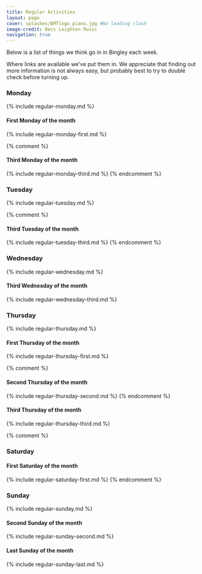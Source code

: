 ```yaml
---
title: Regular Activities
layout: page 
cover: splashes/BMTlogo_piano.jpg #No leading slash
image-credit: Becs Leighton Music
navigation: true
---
```

Below is a list of things we think go in in Bingley each week.

Where links are available we've put them in. We appreciate that finding out more information is not always easy, but probably best to try to double check before turning up.

### Monday 
{% include regular-monday.md %}

#### First Monday of the month
{% include regular-monday-first.md %}

{% comment %}
#### Third Monday  of the month
{% include regular-monday-third.md %}
{% endcomment %}

### Tuesday
{% include regular-tuesday.md %}

{% comment %}
#### Third Tuesday of the month
{% include regular-tuesday-third.md %}
{% endcomment %}

### Wednesday
{% include regular-wednesday.md %}

#### Third Wednesday of the month
{% include regular-wednesday-third.md %}

### Thursday 
{% include regular-thursday.md %}

#### First Thursday of the month
{% include regular-thursday-first.md %}

{% comment %}
#### Second Thursday of the month
{% include regular-thursday-second.md %}
{% endcomment %}

#### Third Thursday of the month
{% include regular-thursday-third.md %}


{% comment %}
### Saturday

#### First Saturday of the month
{% include regular-saturday-first.md %}
{% endcomment %}

### Sunday
{% include regular-sunday.md %}

#### Second Sunday of the month
{% include regular-sunday-second.md %}

#### Last Sunday of the month
{% include regular-sunday-last.md %}